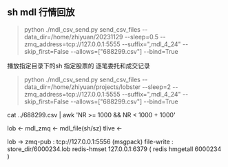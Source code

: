 
## sh mdl 行情回放

> python ./mdl_csv_send.py send_csv_files --data_dir=/home/zhiyuan/20231129 --sleep=0.5 --zmq_address=tcp://127.0.0.1:5555 --suffix=",mdl_4_24" --skip_first=False --allows=["688299.csv"] --bind=True

播放指定目录下的sh 指定股票的 逐笔委托和成交记录

> python ./mdl_csv_send.py send_csv_files --data_dir=/home/zhiyuan/projects/lobster --sleep=2 --zmq_address=tcp://127.0.0.1:5555 --suffix=",mdl_4_24" --skip_first=False --allows=["688299.csv"] --bind=True
>
cat ../688299.csv |  awk 'NR >= 1000 && NR < 1000 + 1000'


lob <-  mdl_zmq  <- mdl_file(sh/sz)
        tlive <- 

lob ->  zmq-pub  :      tcp://127.0.0.1:5556 (msgpack)
        file-write :     store_dir/6000234.lob
        redis-hmset     127.0.0.1:6379  ( redis hmgetall 6000234 )
